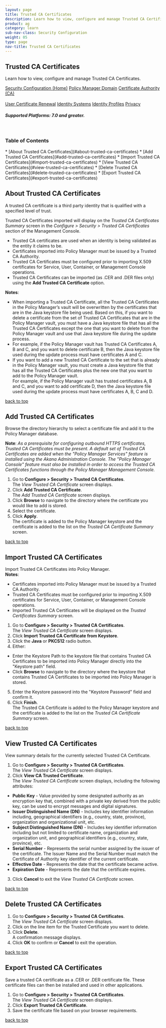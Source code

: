 ```yaml
---
layout: page
title: Trusted CA Certificates
description: Learn how to view, configure and manage Trusted CA Certificates.
product: ag
category: learn
sub-nav-class: Security Configuration
weight: 05
type: page
nav-title: Trusted CA Certificates
---
```


## Trusted CA Certificates

Learn how to view, configure and manage Trusted CA Certificates.

<a href="../security_config/security_configuration_toc.html" class="button secondary">Security Configuration (Home)</a> <a href="../security_config/policy_manager_domain.html" class="button secondary">Policy Manager Domain</a> <a href="../security_config/certificate_authority.html" class="button secondary">Certificate Authority (CA)</a> <br><br> <a href="../security_config/user_certificate_renewal.html" class="button secondary">User Certificate Renewal</a>  <a href="../security_config/identity_systems.html" class="button secondary">Identity Systems</a> <a href="../security_config/identity_profiles.html" class="button secondary">Identity Profiles</a> <a href="../security_config/privacy.html" class="button secondary">Privacy</a>

<h5 class="stamp">Supported Platforms: 7.0 and greater.</h5><br>

<div class = "divider1"></div>

### Table of Contents
<div id="toc-marker"></div>
* [About Trusted CA Certificates](#about-trusted-ca-certificates)
* [Add Trusted CA Certificates](#add-trusted-ca-certificates)
* [Import Trusted CA Certificates](#import-trusted-ca-certificates)
* [View Trusted CA Certificates](#view-trusted-ca-certificates)
* [Delete Trusted CA Certificates](#delete-trusted-ca-certificates)
* [Export Trusted CA Certificates](#export-trusted-ca-certificates)

<div class = "divider1"></div>

## About Trusted CA Certificates

A trusted CA certificate is a third party identity that is qualified with a specified level of trust. 

Trusted CA Certificates imported will display on the *Trusted CA Certificates Summary* screen in the *Configure > Security > Trusted CA Certificates* section of the Management Console.

* Trusted CA certificates are used when an identity is being validated as the entity it claims to be. 
* Certificates imported into Policy Manager must be issued by a Trusted CA Authority. 
* Trusted CA Certificates must be configured prior to importing X.509 certificates for Service, User, Container, or Management Console operations.
* Trusted CA Certificates can be imported (as .CER and .DER files only) using the **Add Trusted CA Certificate** option.

**Notes**:  

* When importing a Trusted CA Certificate, all the Trusted CA Certificates in the Policy Manager’s vault will be overwritten by the certificates that are in the Java keystore file being used. Based on this, if you want to delete a certificate from the set of Trusted CA Certificates that are in the Policy Manager vault, you must have a Java keystore file that has all the Trusted CA Certificates except the one that you want to delete from the Policy Manager vault and use that Java keystore file during the update process.  
* For example, if the Policy Manager vault has Trusted CA Certificates A, B and C, and you want to delete certificate B, then the Java keystore file used during the update process must have certificates A and C.
* If you want to add a new Trusted CA Certificate to the set that is already in the Policy Manager vault, you must create a Java keystore file that has all the Trusted CA Certificates plus the new one that you want to add to the Policy Manager vault.  
For example, if the Policy Manager vault has trusted certificates A, B and C, and you want to add certificate D, then the Java keystore file used during the update process must have certificates A, B, C and D.

<a href="#top">back to top</a> 

## Add Trusted CA Certificates

Browse the directory hierarchy to select a certificate file and add it to the Policy Manager database.

**Note**: *As a prerequisite for configuring outbound HTTPS certificates, Trusted CA Certificates must be present. A default set of Trusted CA Certificates are added when the "Policy Manager Services" feature is installed using the Akana Administration Console. The "Policy Manager Console" feature must also be installed in order to access the Trusted CA Certificates functions through the Policy Manager Management Console.*

1. Go to **Configure > Security > Trusted CA Certificates**.  
The *View Trusted CA Certificate* screen displays.
2. Click **Add Trusted CA Certificate**.  
The *Add Trusted CA Certificate* screen displays.
3. Click **Browse** to navigate to the directory where the certificate you would like to add is stored.
4. Select the certificate.
5. Click **Apply**.  
The certificate is added to the Policy Manager keystore and the certificate is added to the list on the *Trusted CA Certificate Summary* screen.

<a href="#top">back to top</a> 

## Import Trusted CA Certificates

Import Trusted CA Certificates into Policy Manager.  
**Notes**:
  
* Certificates imported into Policy Manager must be issued by a Trusted CA Authority.
* Trusted CA Certificates must be configured prior to importing X.509 certificates for Service, User, Container, or Management Console operations.
* Imported Trusted CA Certificates will be displayed on the *Trusted Certificates Summary* screen.

1. Go to **Configure > Security > Trusted CA Certificates**.  
The *View Trusted CA Certificate* screen displays.
2. Click **Import Trusted CA Certificate from Keystore**.
3. Click the **Java** or **PKCS12** radio button.
4. Either:  
  * Enter the Keystore Path to the keystore file that contains Trusted CA Certificates to be imported into Policy Manager directly into the "Keystore path" field.
  * Click **Browse** to navigate to the directory where the keystore that contains Trusted CA Certificates to be imported into Policy Manager is stored.
5. Enter the Keystore password into the "Keystore Password" field and confirm it. 
7. Click **Finish**.  
The Trusted CA Certificate is added to the Policy Manager keystore and the certificate is added to the list on the *Trusted CA Certificate Summary* screen. 

<a href="#top">back to top</a> 

## View Trusted CA Certificates

View summary details for the currently selected Trusted CA Certificate.

1. Go to **Configure > Security > Trusted CA Certificates**.  
The *View Trusted CA Certificate* screen displays.
2. Click **View CA Trusted Certificate**.  
The *View Trusted CA Certificate* screen displays, including the following attributes:  
  * **Public Key** - Value provided by some designated authority as an encryption key that, combined with a private key derived from the public key, can be used to encrypt messages and digital signatures.
  * **Issuer Distinguished Name (DN)** - Includes key identifier information including, geographical identifiers (e.g., country, state, province), organization and organizational unit, etc.
  * **Subject Distinguished Name (DN)** - Includes key identifier information including but not limited to certificate name, organization and organization unit, and geographical identifiers (e.g., country, state, province), etc.
  * **Serial Number** - Represents the serial number assigned by the issuer of the certificate. The Issuer Name and the Serial Number must match the Certificate of Authority key identifier of the current certificate.
  * **Effective Date** - Represents the date that the certificate became active.
  * **Expiration Date** - Represents the date that the certificate expires.
3. Click **Cancel** to exit the *View Trusted CA Certificate* screen.


<a href="#top">back to top</a> 

## Delete Trusted CA Certificates

1. Go to **Configure > Security > Trusted CA Certificates**.  
The *View Trusted CA Certificate* screen displays.
2. Click on the line item for the Trusted Certificate you want to delete.
3. Click **Delete**.  
A confirmation message displays.  
4. Click **OK** to confirm or **Cancel** to exit the operation.

<a href="#top">back to top</a> 

## Export Trusted CA Certificates

Save a trusted CA certificate as a .CER or .DER certificate file. These certificate files can then be installed and used in other applications.

1. Go to **Configure > Security > Trusted CA Certificates**.  
The *View Trusted CA Certificate* screen displays.
2. Click **Export Trusted CA Certificate**. 
3. Save the certificate file based on your browser requirements.


<a href="#top">back to top</a> 